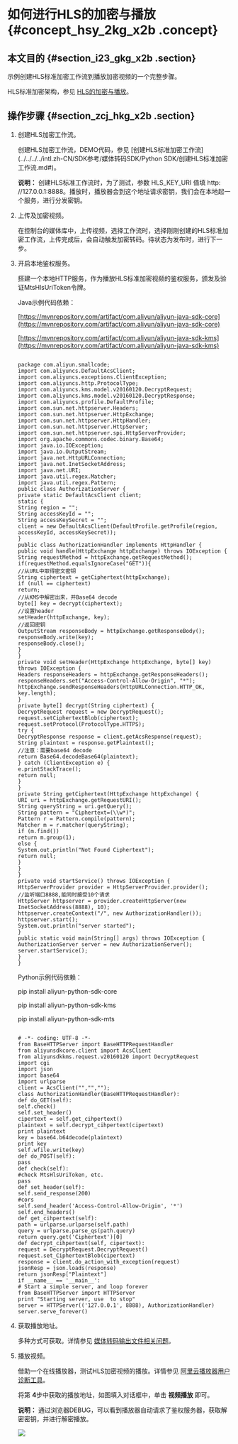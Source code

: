 # 如何进行HLS的加密与播放 {#concept_hsy_2kg_x2b .concept}

## 本文目的 {#section_i23_gkg_x2b .section}

示例创建HLS标准加密工作流到播放加密视频的一个完整步骤。

HLS标准加密架构，参见 [HLS的加密与播放](../../../../intl.zh-CN/开发指南/视频加密/HLS标准加密.md#)。

## 操作步骤 {#section_zcj_hkg_x2b .section}

1.  创建HLS加密工作流。

    创建HLS加密工作流，DEMO代码，参见 [创建HLS标准加密工作流](../../../../intl.zh-CN/SDK参考/媒体转码SDK/Python SDK/创建HLS标准加密工作流.md#)。

    **说明：** 创建HLS标准工作流时，为了测试，参数 HLS\_KEY\_URI 值填 http: //127.0.0.1:8888。播放时，播放器会到这个地址请求密钥，我们会在本地起一个服务，进行分发密钥。

2.  上传及加密视频。

    在控制台的媒体库中，上传视频，选择工作流时，选择刚刚创建的HLS标准加密工作流，上传完成后，会自动触发加密转码。待状态为发布时，进行下一步。

3.  开启本地鉴权服务。

    搭建一个本地HTTP服务，作为播放HLS标准加密视频的鉴权服务，颁发及验证MtsHlsUriToken令牌。

    Java示例代码依赖：

    [https://mvnrepository.com/artifact/com.aliyun/aliyun-java-sdk-core](https://mvnrepository.com/artifact/com.aliyun/aliyun-java-sdk-core)

    [https://mvnrepository.com/artifact/com.aliyun/aliyun-java-sdk-kms](https://mvnrepository.com/artifact/com.aliyun/aliyun-java-sdk-kms)

    ```
    
    package com.aliyun.smallcode;
    import com.aliyuncs.DefaultAcsClient;
    import com.aliyuncs.exceptions.ClientException;
    import com.aliyuncs.http.ProtocolType;
    import com.aliyuncs.kms.model.v20160120.DecryptRequest;
    import com.aliyuncs.kms.model.v20160120.DecryptResponse;
    import com.aliyuncs.profile.DefaultProfile;
    import com.sun.net.httpserver.Headers;
    import com.sun.net.httpserver.HttpExchange;
    import com.sun.net.httpserver.HttpHandler;
    import com.sun.net.httpserver.HttpServer;
    import com.sun.net.httpserver.spi.HttpServerProvider;
    import org.apache.commons.codec.binary.Base64;
    import java.io.IOException;
    import java.io.OutputStream;
    import java.net.HttpURLConnection;
    import java.net.InetSocketAddress;
    import java.net.URI;
    import java.util.regex.Matcher;
    import java.util.regex.Pattern;
    public class AuthorizationServer {
    private static DefaultAcsClient client;
    static {
    String region = "";
    String accessKeyId = "";
    String accessKeySecret = "";
    client = new DefaultAcsClient(DefaultProfile.getProfile(region, accessKeyId, accessKeySecret));
    }
    public class AuthorizationHandler implements HttpHandler {
    public void handle(HttpExchange httpExchange) throws IOException {
    String requestMethod = httpExchange.getRequestMethod();
    if(requestMethod.equalsIgnoreCase("GET")){
    //从URL中取得密文密钥
    String ciphertext = getCiphertext(httpExchange);
    if (null == ciphertext)
    return;
    //从KMS中解密出来，并Base64 decode
    byte[] key = decrypt(ciphertext);
    //设置header
    setHeader(httpExchange, key);
    //返回密钥
    OutputStream responseBody = httpExchange.getResponseBody();
    responseBody.write(key);
    responseBody.close();
    }
    }
    private void setHeader(HttpExchange httpExchange, byte[] key) throws IOException {
    Headers responseHeaders = httpExchange.getResponseHeaders();
    responseHeaders.set("Access-Control-Allow-Origin", "*");
    httpExchange.sendResponseHeaders(HttpURLConnection.HTTP_OK, key.length);
    }
    private byte[] decrypt(String ciphertext) {
    DecryptRequest request = new DecryptRequest();
    request.setCiphertextBlob(ciphertext);
    request.setProtocol(ProtocolType.HTTPS);
    try {
    DecryptResponse response = client.getAcsResponse(request);
    String plaintext = response.getPlaintext();
    //注意：需要base64 decode
    return Base64.decodeBase64(plaintext);
    } catch (ClientException e) {
    e.printStackTrace();
    return null;
    }
    }
    private String getCiphertext(HttpExchange httpExchange) {
    URI uri = httpExchange.getRequestURI();
    String queryString = uri.getQuery();
    String pattern = "Ciphertext=(\\w*)";
    Pattern r = Pattern.compile(pattern);
    Matcher m = r.matcher(queryString);
    if (m.find())
    return m.group(1);
    else {
    System.out.println("Not Found Ciphertext");
    return null;
    }
    }
    }
    private void startService() throws IOException {
    HttpServerProvider provider = HttpServerProvider.provider();
    //监听端口8888,能同时接受10个请求
    HttpServer httpserver = provider.createHttpServer(new InetSocketAddress(8888), 10);
    httpserver.createContext("/", new AuthorizationHandler());
    httpserver.start();
    System.out.println("server started");
    }
    public static void main(String[] args) throws IOException {
    AuthorizationServer server = new AuthorizationServer();
    server.startService();
    }
    }
    ```

    Python示例代码依赖：

    pip install aliyun-python-sdk-core

    pip install aliyun-python-sdk-kms

    pip install aliyun-python-sdk-mts

    ```
    
    # -*- coding: UTF-8 -*- 
    from BaseHTTPServer import BaseHTTPRequestHandler
    from aliyunsdkcore.client import AcsClient
    from aliyunsdkkms.request.v20160120 import DecryptRequest
    import cgi
    import json
    import base64
    import urlparse
    client = AcsClient("","","");
    class AuthorizationHandler(BaseHTTPRequestHandler):
    def do_GET(self):
    self.check()
    self.set_header()
    cipertext = self.get_cihpertext()
    plaintext = self.decrypt_cihpertext(cipertext)
    print plaintext
    key = base64.b64decode(plaintext)
    print key
    self.wfile.write(key)
    def do_POST(self):
    pass
    def check(self):
    #check MtsHlsUriToken, etc.
    pass
    def set_header(self):
    self.send_response(200)
    #cors
    self.send_header('Access-Control-Allow-Origin', '*')
    self.end_headers()
    def get_cihpertext(self):
    path = urlparse.urlparse(self.path)
    query = urlparse.parse_qs(path.query)
    return query.get('Ciphertext')[0]
    def decrypt_cihpertext(self, cipertext):
    request = DecryptRequest.DecryptRequest()
    request.set_CiphertextBlob(cipertext)
    response = client.do_action_with_exception(request)
    jsonResp = json.loads(response)
    return jsonResp["Plaintext"]
    if __name__ == '__main__':
    # Start a simple server, and loop forever
    from BaseHTTPServer import HTTPServer
    print "Starting server, use  to stop"
    server = HTTPServer(('127.0.0.1', 8888), AuthorizationHandler)
    server.serve_forever()
    ```

4.  获取播放地址。

    多种方式可获取。详情参见 [媒体转码输出文件相关问题](https://help.aliyun.com/document_detail/50628.html)。

5.  播放视频。

    借助一个在线播放器，测试HLS加密视频的播放。详情参见 [阿里云播放器用户诊断工具](http://player.alicdn.com/detection.html)。

    将第 **4**步中获取的播放地址，如图填入对话框中，单击 **视频播放** 即可。

    **说明：** 通过浏览器DEBUG，可以看到播放器自动请求了鉴权服务器，获取解密密钥，并进行解密播放。

    ![](http://static-aliyun-doc.oss-cn-hangzhou.aliyuncs.com/assets/img/11375/154356875210097_zh-CN.png)


